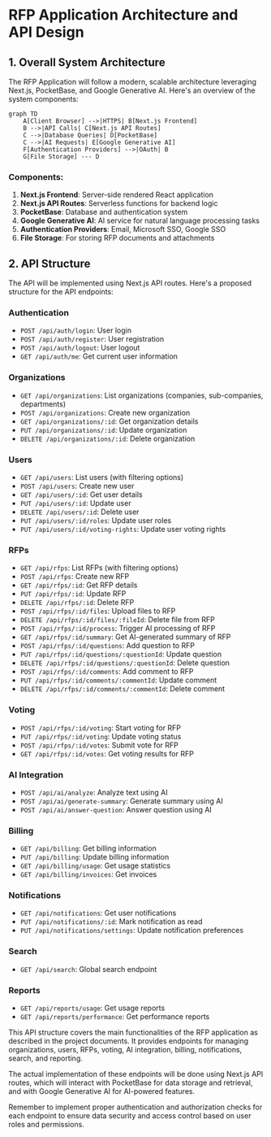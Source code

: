 # RFP Application Architecture and API Design

## 1. Overall System Architecture

The RFP Application will follow a modern, scalable architecture leveraging Next.js, PocketBase, and Google Generative AI. Here's an overview of the system components:

```mermaid
graph TD
    A[Client Browser] -->|HTTPS| B[Next.js Frontend]
    B -->|API Calls| C[Next.js API Routes]
    C -->|Database Queries| D[PocketBase]
    C -->|AI Requests| E[Google Generative AI]
    F[Authentication Providers] -->|OAuth| B
    G[File Storage] --- D
```

### Components:

1. **Next.js Frontend**: Server-side rendered React application
2. **Next.js API Routes**: Serverless functions for backend logic
3. **PocketBase**: Database and authentication system
4. **Google Generative AI**: AI service for natural language processing tasks
5. **Authentication Providers**: Email, Microsoft SSO, Google SSO
6. **File Storage**: For storing RFP documents and attachments

## 2. API Structure

The API will be implemented using Next.js API routes. Here's a proposed structure for the API endpoints:

### Authentication

- `POST /api/auth/login`: User login
- `POST /api/auth/register`: User registration
- `POST /api/auth/logout`: User logout
- `GET /api/auth/me`: Get current user information

### Organizations

- `GET /api/organizations`: List organizations (companies, sub-companies, departments)
- `POST /api/organizations`: Create new organization
- `GET /api/organizations/:id`: Get organization details
- `PUT /api/organizations/:id`: Update organization
- `DELETE /api/organizations/:id`: Delete organization

### Users

- `GET /api/users`: List users (with filtering options)
- `POST /api/users`: Create new user
- `GET /api/users/:id`: Get user details
- `PUT /api/users/:id`: Update user
- `DELETE /api/users/:id`: Delete user
- `PUT /api/users/:id/roles`: Update user roles
- `PUT /api/users/:id/voting-rights`: Update user voting rights

### RFPs

- `GET /api/rfps`: List RFPs (with filtering options)
- `POST /api/rfps`: Create new RFP
- `GET /api/rfps/:id`: Get RFP details
- `PUT /api/rfps/:id`: Update RFP
- `DELETE /api/rfps/:id`: Delete RFP
- `POST /api/rfps/:id/files`: Upload files to RFP
- `DELETE /api/rfps/:id/files/:fileId`: Delete file from RFP
- `POST /api/rfps/:id/process`: Trigger AI processing of RFP
- `GET /api/rfps/:id/summary`: Get AI-generated summary of RFP
- `POST /api/rfps/:id/questions`: Add question to RFP
- `PUT /api/rfps/:id/questions/:questionId`: Update question
- `DELETE /api/rfps/:id/questions/:questionId`: Delete question
- `POST /api/rfps/:id/comments`: Add comment to RFP
- `PUT /api/rfps/:id/comments/:commentId`: Update comment
- `DELETE /api/rfps/:id/comments/:commentId`: Delete comment

### Voting

- `POST /api/rfps/:id/voting`: Start voting for RFP
- `PUT /api/rfps/:id/voting`: Update voting status
- `POST /api/rfps/:id/votes`: Submit vote for RFP
- `GET /api/rfps/:id/votes`: Get voting results for RFP

### AI Integration

- `POST /api/ai/analyze`: Analyze text using AI
- `POST /api/ai/generate-summary`: Generate summary using AI
- `POST /api/ai/answer-question`: Answer question using AI

### Billing

- `GET /api/billing`: Get billing information
- `PUT /api/billing`: Update billing information
- `GET /api/billing/usage`: Get usage statistics
- `GET /api/billing/invoices`: Get invoices

### Notifications

- `GET /api/notifications`: Get user notifications
- `PUT /api/notifications/:id`: Mark notification as read
- `PUT /api/notifications/settings`: Update notification preferences

### Search

- `GET /api/search`: Global search endpoint

### Reports

- `GET /api/reports/usage`: Get usage reports
- `GET /api/reports/performance`: Get performance reports

This API structure covers the main functionalities of the RFP application as described in the project documents. It provides endpoints for managing organizations, users, RFPs, voting, AI integration, billing, notifications, search, and reporting.

The actual implementation of these endpoints will be done using Next.js API routes, which will interact with PocketBase for data storage and retrieval, and with Google Generative AI for AI-powered features.

Remember to implement proper authentication and authorization checks for each endpoint to ensure data security and access control based on user roles and permissions.